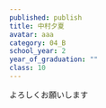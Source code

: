 ```yaml
---
published: publish
title: 中村夕夏
avatar: aaa
category: 04_B
school_year: 2
year_of_graduation: ""
class: 10
---
```

よろしくお願いします